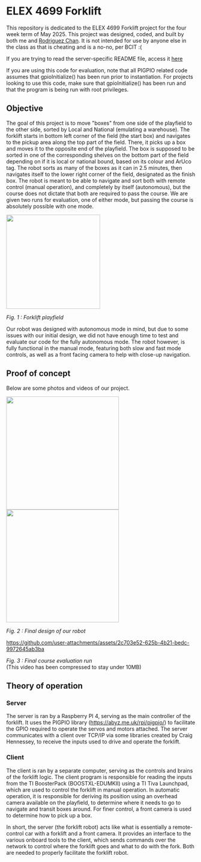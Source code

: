 # ELEX 4699 Forklift

This repository is dedicated to the ELEX 4699 Forklift project for the four week term of May 2025. This project was designed, coded, and built by both me and [Rodriguez Chan](https://github.com/roddyguezchan). It is not intended for use by anyone else in the class as that is cheating and is a no-no, per BCIT :(   

If you are trying to read the server-specific README file, access it [here](SERVER_README.md)

If you are using this code for evaluation, note that all PIGPIO related code assumes that gpioInitialize() has been run prior to instantiation. For projects looking to use this code, make sure that gpioInitialize() has been run and that the program is being run with root privileges.

## Objective
The goal of this project is to move "boxes" from one side of the playfield to the other side, sorted by Local and National (emulating a warehouse). The forklift starts in bottom left corner of the field (the start box) and navigates to the pickup area along the top part of the field. There, it picks up a box and moves it to the opposite end of the playfield. The box is supposed to be sorted in one of the corresponding shelves on the bottom part of the field depending on if it is local or national bound, based on its colour and ArUco tag. The robot sorts as many of the boxes as it can in 2.5 minutes, then navigates itself to the lower right corner of the field, designated as the finish box. The robot is meant to be able to navigate and sort both with remote control (manual operation), and completely by itself (autonomous), but the course does not dictate that both are required to pass the course. We are given two runs for evaluation, one of either mode, but passing the course is absolutely possible with one mode.

<img src=https://github.com/user-attachments/assets/a2d061b6-81b6-4d7a-adee-7e61a38bf6d3 width=250/>  

_Fig. 1 : Forklift playfield_

Our robot was designed with autonomous mode in mind, but due to some issues with our initial design, we did not have enough time to test and evaluate our code for the fully autonomous mode. The robot however, is fully functional in the manual mode, featuring both slow and fast mode controls, as well as a front facing camera to help with close-up navigation.

## Proof of concept
Below are some photos and videos of our project.  

<img src=https://github.com/user-attachments/assets/1db6be52-bf9e-416c-8b23-49311a1f8f62 width=300/>
<img src=https://github.com/user-attachments/assets/12ceed2d-f52a-4dea-9289-3cf77d71b0c7 width=300/>

_Fig. 2 : Final design of our robot_

https://github.com/user-attachments/assets/2c703e52-625b-4b21-bedc-9972645ab3ba

_Fig. 3 : Final course evaluation run_  
(This video has been compressed to stay under 10MB)

## Theory of operation

### Server
The server is ran by a Raspberry PI 4, serving as the main controller of the forklift. It uses the PIGPIO library (https://abyz.me.uk/rpi/pigpio/) to facilitate the GPIO required to operate the servos and motors attached. The server communicates with a client over TCP/IP via some libraries created by Craig Hennessey, to receive the inputs used to drive and operate the forklift.

### Client
The client is ran by a separate computer, serving as the controls and brains of the forklift logic. The client program is responsible for reading the inputs from the TI BoosterPack (BOOSTXL-EDUMKII) using a TI Tiva Launchpad, which are used to control the forklift in manual operation. In automatic operation, it is responsible for deriving its position using an overhead camera available on the playfield, to determine where it needs to go to navigate and transit boxes around. For finer control, a front camera is used to determine how to pick up a box.

In short, the server (the forklift robot) acts like what is essentially a remote-control car with a forklift and a front camera. It provides an interface to the various onboard tools to the client, which sends commands over the network to control where the forklift goes and what to do with the fork. Both are needed to properly facilitate the forklift robot.

